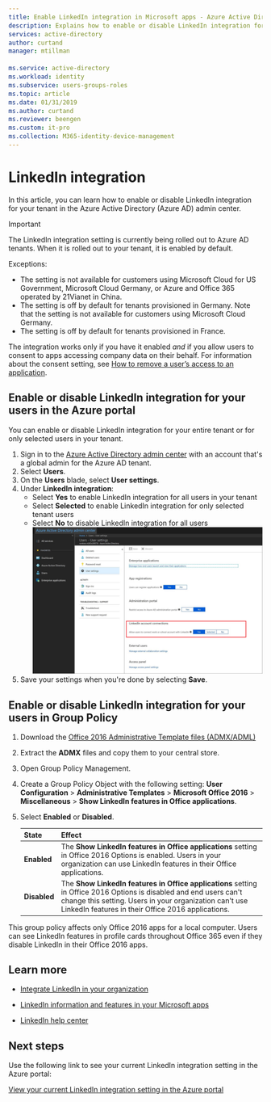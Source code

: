 ```yaml
---
title: Enable LinkedIn integration in Microsoft apps - Azure Active Directory | Microsoft Docs
description: Explains how to enable or disable LinkedIn integration for Microsoft apps in Azure Active Directory
services: active-directory
author: curtand
manager: mtillman

ms.service: active-directory
ms.workload: identity
ms.subservice: users-groups-roles
ms.topic: article
ms.date: 01/31/2019
ms.author: curtand
ms.reviewer: beengen
ms.custom: it-pro
ms.collection: M365-identity-device-management
---
```


# LinkedIn integration

In this article, you can learn how to enable or disable LinkedIn integration for your tenant in the Azure Active Directory (Azure AD) admin center.

> [!IMPORTANT]
> The LinkedIn integration setting is currently being rolled out to Azure AD tenants. When it is rolled out to your tenant, it is enabled by default.
> 
> Exceptions:
> * The setting is not available for customers using Microsoft Cloud for US Government, Microsoft Cloud Germany, or Azure and Office 365 operated by 21Vianet in China.
> * The setting is off by default for tenants provisioned in Germany. Note that the setting is not available for customers using Microsoft Cloud Germany.
> * The setting is off by default for tenants provisioned in France.
> 
> The integration works only if you have it enabled *and* if you allow users to consent to apps accessing company data on their behalf. For information about the consent setting, see [How to remove a user’s access to an application](https://docs.microsoft.com/azure/active-directory/application-access-assignment-how-to-remove-assignment).

## Enable or disable LinkedIn integration for your users in the Azure portal

You can enable or disable LinkedIn integration for your entire tenant or for only selected users in your tenant.

1. Sign in to the [Azure Active Directory admin center](https://aad.portal.azure.com/) with an account that's a global admin for the Azure AD tenant.
2. Select **Users**.
3. On the **Users** blade, select **User settings**.
4. Under **LinkedIn integration**:
   * Select **Yes** to enable LinkedIn integration for all users in your tenant
   * Select **Selected** to enable LinkedIn integration for only selected tenant users
   * Select **No** to disable LinkedIn integration for all users
   ![Enabling LinkedIn integration](./media/linkedin-integration/linkedin-integration.png)
5. Save your settings when you're done by selecting **Save**.

## Enable or disable LinkedIn integration for your users in Group Policy

1. Download the [Office 2016 Administrative Template files (ADMX/ADML)](https://www.microsoft.com/download/details.aspx?id=49030)
2. Extract the **ADMX** files and copy them to your central store.
3. Open Group Policy Management.
4. Create a Group Policy Object with the following setting: **User Configuration** > **Administrative Templates** > **Microsoft Office 2016** > **Miscellaneous** > **Show LinkedIn features in Office applications**.
5. Select **Enabled** or **Disabled**.
  
   State | Effect
   ------ | ------
   **Enabled** | The **Show LinkedIn features in Office applications** setting in Office 2016 Options is enabled. Users in your organization can use LinkedIn features in their Office applications.
   **Disabled** | The **Show LinkedIn features in Office applications** setting in Office 2016 Options is disabled and end users can't change this setting. Users in your organization can't use LinkedIn features in their Office 2016 applications.

This group policy affects only Office 2016 apps for a local computer. Users can see LinkedIn features in profile cards throughout Office 365 even if they disable LinkedIn in their Office 2016 apps.

## Learn more

* [Integrate LinkedIn in your organization](linkedin-user-consent.md)

* [LinkedIn information and features in your Microsoft apps](https://go.microsoft.com/fwlink/?linkid=850740)

* [LinkedIn help center](https://www.linkedin.com/help/linkedin)

## Next steps

Use the following link to see your current LinkedIn integration setting in the Azure portal:

[View your current LinkedIn integration setting in the Azure portal](https://aad.portal.azure.com/#blade/Microsoft_AAD_IAM/UserManagementMenuBlade/UserSettings)
